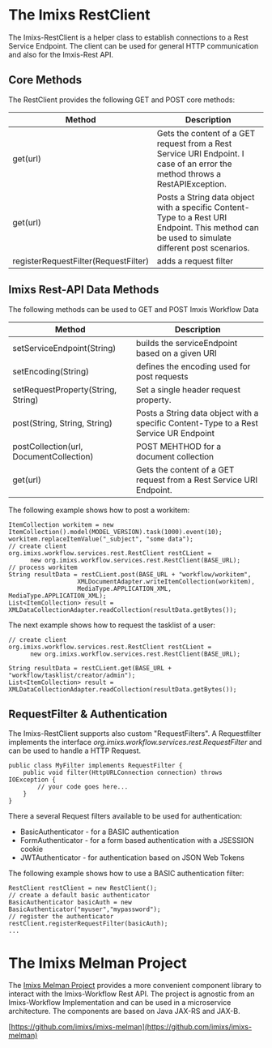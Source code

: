 # The Imixs RestClient

The Imixs-RestClient is a helper class to establish connections to a Rest Service Endpoint.
The client can be used for general HTTP communication and also for the Imxis-Rest API. 

## Core Methods

The RestClient provides the following GET and POST core methods:

| Method                         | Description                                                         | 
|--------------------------------|---------------------------------------------------------------------|
| get(url)                       | Gets the content of a GET request from a Rest Service URI Endpoint. I case of an error the method throws a RestAPIException.
| get(url)                       |Posts a String data object with a specific Content-Type to a  Rest URI Endpoint. This method can be used to simulate different post scenarios.
| registerRequestFilter(RequestFilter)  | adds a request filter                                |




## Imixs Rest-API Data Methods

The following methods can be used to GET and POST Imxis Workflow Data

| Method                         | Description                                                         | 
|--------------------------------|---------------------------------------------------------------------|
| setServiceEndpoint(String)     | builds the serviceEndpoint based on a given URI |
| setEncoding(String)            | defines the encoding used for post requests  |
| setRequestProperty(String, String)     | Set a single header request property. |
| post(String, String, String)     | Posts a String data object with a specific Content-Type to a Rest Service UR Endpoint |
| postCollection(url, DocumentCollection)   |POST MEHTHOD  for a document collection |
| get(url)              |  Gets the content of a GET request from a Rest Service URI Endpoint. |


The following example shows how to post a workitem:

	ItemCollection workitem = new ItemCollection().model(MODEL_VERSION).task(1000).event(10);
	workitem.replaceItemValue("_subject", "some data");
    // create client
    org.imixs.workflow.services.rest.RestClient restCLient = 
          new org.imixs.workflow.services.rest.RestClient(BASE_URL);
    // process workitem
    String resultData = restCLient.post(BASE_URL + "workflow/workitem",
                       XMLDocumentAdapter.writeItemCollection(workitem), 
                       MediaType.APPLICATION_XML,	MediaType.APPLICATION_XML);
    List<ItemCollection> result = XMLDataCollectionAdapter.readCollection(resultData.getBytes());




The next example shows how to request the tasklist of a user:

    // create client
    org.imixs.workflow.services.rest.RestClient restCLient = 
          new org.imixs.workflow.services.rest.RestClient(BASE_URL);
          
	String resultData = restCLient.get(BASE_URL + "workflow/tasklist/creator/admin");
    List<ItemCollection> result = XMLDataCollectionAdapter.readCollection(resultData.getBytes());
		

## RequestFilter & Authentication

The Imixs-RestClient supports also custom "RequestFilters". A Requestfilter implements the interface _org.imixs.workflow.services.rest.RequestFilter_ and can be used to handle a HTTP Request. 


	public class MyFilter implements RequestFilter {	
		public void filter(HttpURLConnection connection) throws IOException {
			// your code goes here...
		}
	}

There a several Request filters available to be used for authentication:

 * BasicAuthenticator - for a BASIC authentication
 * FormAuthenticator - for a form based authentication with a JSESSION cookie
 * JWTAuthenticator - for authentication based on JSON Web Tokens

The following example shows how to use a BASIC authentication filter:

	RestClient restClient = new RestClient();
	// create a default basic authenticator
	BasicAuthenticator basicAuth = new BasicAuthenticator("myuser","mypassword");
	// register the authenticator
	restClient.registerRequestFilter(basicAuth);
	...		
			
# The Imixs Melman Project

The [Imixs Melman Project](https://github.com/imixs/imixs-melman) provides a more convenient  component library to interact with the Imixs-Workflow Rest API. The project is agnostic from an Imixs-Workflow Implementation and can be used in a microservice architecture. The components are based on Java JAX-RS and JAX-B.

[https://github.com/imixs/imixs-melman](https://github.com/imixs/imixs-melman)


